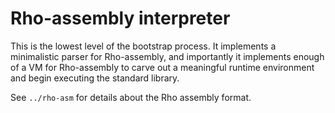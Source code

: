 # Rho-assembly interpreter

This is the lowest level of the bootstrap process. It implements a minimalistic
parser for Rho-assembly, and importantly it implements enough of a VM for
Rho-assembly to carve out a meaningful runtime environment and begin executing
the standard library.

See `../rho-asm` for details about the Rho assembly format.
